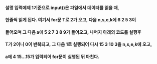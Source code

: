 #### 설명 입력예제 1기준으로 input()은 파일에서 데이터를 읽을 때,
#### 한줄씩 읽게 된다. 여기서 for문 T로 2가 오고, 다음 n,s,e,k에 6 2 5 3이
#### 들어오며 그 다음 a에 5 2 7 3 8 9가 들어오고, 나머지 아래의 코드를 실행후
#### T가 2이니 0이 반복되고, 그 다음 1로 실행되어 다시 15 3 10 3을 n,s,e,k에 오고,
#### a에 4 15...15가 입력되어 for문이 실행된 뒤 마친다.
